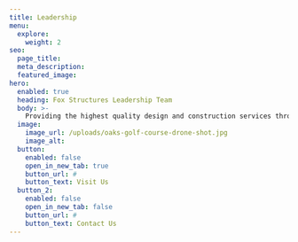 ```yaml
---
title: Leadership
menu:
  explore:
    weight: 2
seo:
  page_title:
  meta_description:
  featured_image:
hero: 
  enabled: true
  heading: Fox Structures Leadership Team
  body: >-
    Providing the highest quality design and construction services throughout Northeast Wisconsin for over 40 years.
  image: 
    image_url: /uploads/oaks-golf-course-drone-shot.jpg
    image_alt:
  button:
    enabled: false
    open_in_new_tab: true
    button_url: #
    button_text: Visit Us
  button_2:
    enabled: false
    open_in_new_tab: false
    button_url: #
    button_text: Contact Us
---
```

